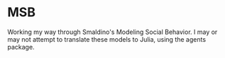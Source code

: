 # MSB

Working my way through Smaldino's Modeling Social Behavior.
I may or may not attempt to translate these models to Julia, using the agents package.
